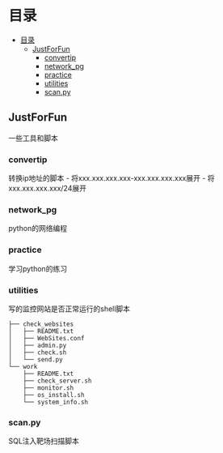 目录
=================
  * [目录](#目录)
      * [JustForFun](#justforfun)
         * [convertip](#convertip)
         * [network_pg](#network_pg)
         * [practice](#practice)
         * [utilities](#utilities)
         * [scan.py](#scanpy)

## JustForFun
一些工具和脚本

### convertip
转换ip地址的脚本
    - 将xxx.xxx.xxx.xxx-xxx.xxx.xxx.xxx展开
    - 将xxx.xxx.xxx.xxx/24展开

### network_pg 
python的网络编程

### practice
学习python的练习

### utilities
写的监控网站是否正常运行的shell脚本
```
├── check_websites
│   ├── README.txt
│   ├── WebSites.conf
│   ├── admin.py
│   ├── check.sh
│   └── send.py
└── work
    ├── README.txt
    ├── check_server.sh
    ├── monitor.sh
    ├── os_install.sh
    └── system_info.sh
```

### scan.py
SQL注入靶场扫描脚本


